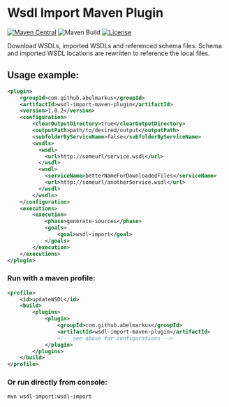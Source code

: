 # Wsdl Import Maven Plugin
[![Maven Central](https://maven-badges.herokuapp.com/maven-central/com.github.abelmarkus/wsdl-import-maven-plugin/badge.svg?subject=Maven%20Central)](https://maven-badges.herokuapp.com/maven-central/com.github.abelmarkus/wsdl-import-maven-plugin/)
![Maven Build](https://github.com/abelmarkus/wsdl-import-maven-plugin/workflows/Maven%20Build/badge.svg)
[![License](https://img.shields.io/badge/License-Apache%20License%202.0-blue.svg)](https://www.apache.org/licenses/LICENSE-2.0.html)

Download WSDLs, imported WSDLs and referenced schema files. Schema and imported WSDL locations are rewritten to reference the local files.

## Usage example:

```xml
<plugin>
    <groupId>com.github.abelmarkus</groupId>
    <artifactId>wsdl-import-maven-plugin</artifactId>
    <version>1.0.2</version>
    <configuration>
        <clearOutputDirectory>true</clearOutputDirectory>
        <outputPath>path/to/desired/output</outputPath>
        <subfolderByServiceName>false</subfolderByServiceName>
        <wsdls>
          <wsdl>
            <url>http://someurl/service.wsdl</url>
          </wsdl>
          <wsdl>
            <serviceName>betterNameForDownloadedFiles</serviceName>
            <url>http://someurl/anotherService.wsdl</url>
          </wsdl>
        </wsdls>
    </configuration>
    <executions>
        <execution>
            <phase>generate-sources</phase>
            <goals>
                <goal>wsdl-import</goal>
            </goals>
        </execution>
    </executions>
</plugin>
```

### Run with a maven profile:
```xml
<profile>
    <id>updateWSDL</id>
    <build>
        <plugins>
            <plugin>
                <groupId>com.github.abelmarkus</groupId>
                <artifactId>wsdl-import-maven-plugin</artifactId>
                <!-- see above for configurations -->
            </plugin>
        </plugins>
    </build>
</profile>
```

### Or run directly from console:
`mvn wsdl-import:wsdl-import`
